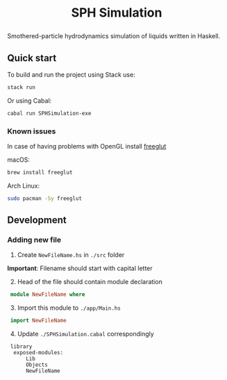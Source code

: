 <h1>
	<p align="center">
	SPH Simulation
	</p>
</h1>

Smothered-particle hydrodynamics simulation of liquids written in
Haskell.

## Quick start

To build and run the project using Stack use:

```sh
stack run
```
Or using Cabal:

```sh
cabal run SPHSimulation-exe
```

### Known issues

In case of having problems with OpenGL install
[freeglut](http://freeglut.sourceforge.net/)

macOS:
```sh
brew install freeglut
```

Arch Linux:
```sh
sudo pacman -Sy freeglut
```

## Development

### Adding new file

1. Create `NewFileName.hs` in `./src` folder

**Important**: Filename should start with capital letter

2. Head of the file should contain module declaration

```hs
 module NewFileName where
```

3. Import this module to `./app/Main.hs`

```hs
 import NewFileName
```

4. Update `./SPHSimulation.cabal` correspondingly
```cabal
 library
  exposed-modules:
      Lib
      Objects
      NewFileName
```
